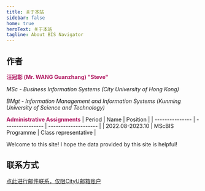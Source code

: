 ```yaml
---
title: 关于本站
sidebar: false
home: true
heroText: 关于本站
tagline: About BIS Navigator
---
```


## 作者
  
**<font color=#b01861>汪冠彰 (Mr. WANG Guanzhang) "Steve"</font>**

*MSc - Business Information Systems (City University of Hong Kong)*

*BMgt - Information Management and Information Systems (Kunming University of Science and Technology)*

**<font color=#b01861>Administrative Assignments</font>**
| Period          | Name             | Position             |
| --------------- | ---------------- | -------------------- |
| 2022.08-2023.10 | MScBIS Programme | Class representative |

Welcome to this site! I hope the data provided by this site is helpful!
<!-- 
## 关于双站更新

为防止各种问题的产生，本站有两个站点，分别由GitHub Pages（国际站）与Gitee Pages（国内站）进行托管。

两站之间的差异如下：

1. 国内站更新会不如国际站及时。
2. 国内站的更新需要手动到Gitee操作，因此很可能出现国际站领先好几个版本的问题，**所以一定要以国际站信息为准。** -->

## 联系方式

[点此进行邮件联系，仅限CityU邮箱账户](mailto:Guanzhang.WANG@my.cityu.edu.hk)
